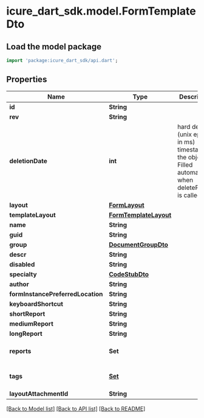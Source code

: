 # icure_dart_sdk.model.FormTemplateDto

## Load the model package
```dart
import 'package:icure_dart_sdk/api.dart';
```

## Properties
Name | Type | Description | Notes
------------ | ------------- | ------------- | -------------
**id** | **String** |  | 
**rev** | **String** |  | [optional] 
**deletionDate** | **int** | hard delete (unix epoch in ms) timestamp of the object. Filled automatically when deletePatient is called. | [optional] 
**layout** | [**FormLayout**](FormLayout.md) |  | [optional] 
**templateLayout** | [**FormTemplateLayout**](FormTemplateLayout.md) |  | [optional] 
**name** | **String** |  | [optional] 
**guid** | **String** |  | [optional] 
**group** | [**DocumentGroupDto**](DocumentGroupDto.md) |  | [optional] 
**descr** | **String** |  | [optional] 
**disabled** | **String** |  | [optional] 
**specialty** | [**CodeStubDto**](CodeStubDto.md) |  | [optional] 
**author** | **String** |  | [optional] 
**formInstancePreferredLocation** | **String** |  | [optional] 
**keyboardShortcut** | **String** |  | [optional] 
**shortReport** | **String** |  | [optional] 
**mediumReport** | **String** |  | [optional] 
**longReport** | **String** |  | [optional] 
**reports** | **Set<String>** |  | [default to const {}]
**tags** | [**Set<CodeStubDto>**](CodeStubDto.md) |  | [default to const {}]
**layoutAttachmentId** | **String** |  | [optional] 

[[Back to Model list]](../README.md#documentation-for-models) [[Back to API list]](../README.md#documentation-for-api-endpoints) [[Back to README]](../README.md)


